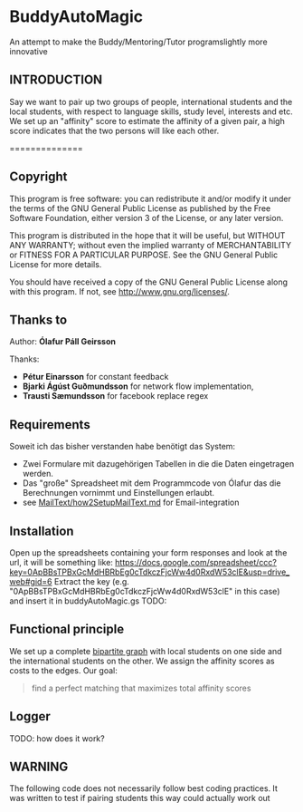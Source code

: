 # BuddyAutoMagic
An attempt to make the Buddy/Mentoring/Tutor programslightly more innovative

## INTRODUCTION
Say we want to pair up two groups of people, international students and the local students, with respect to language skills, study level, interests and etc.  We set up an "affinity" score to estimate the affinity of a given pair, a high score indicates that the two persons will like each other.

==============

## Copyright
This program is free software: you can redistribute it and/or modify
it under the terms of the GNU General Public License as published by
the Free Software Foundation, either version 3 of the License, or any later version.

This program is distributed in the hope that it will be useful,
but WITHOUT ANY WARRANTY; without even the implied warranty of
MERCHANTABILITY or FITNESS FOR A PARTICULAR PURPOSE.  See the
GNU General Public License for more details.

You should have received a copy of the GNU General Public License
along with this program.  If not, see <http://www.gnu.org/licenses/>.


## Thanks to
Author: **Ólafur Páll Geirsson**

Thanks:
- **Pétur Einarsson** for constant feedback
- **Bjarki Ágúst Guðmundsson** for network flow implementation,
- **Trausti Sæmundsson** for facebook replace regex

## Requirements
Soweit ich das bisher verstanden habe benötigt das System:
- Zwei Formulare mit dazugehörigen Tabellen in die die Daten eingetragen werden.
- Das "große" Spreadsheet mit dem Programmcode von Ólafur das die Berechnungen vornimmt und Einstellungen erlaubt.
- see [MailText/how2SetupMailText.md](MailText/how2SetupMailText.md) for Email-integration

## Installation
Open up the spreadsheets containing your form responses and look at the url, it will be something like:    https://docs.google.com/spreadsheet/ccc?key=0ApBBsTPBxGcMdHBRbEg0cTdkczFjcWw4d0RxdW53clE&usp=drive_web#gid=6
Extract the key (e.g. "0ApBBsTPBxGcMdHBRbEg0cTdkczFjcWw4d0RxdW53clE" in this case) and insert it in buddyAutoMagic.gs
TODO:

##  Functional principle
We set up a complete [bipartite graph](https://en.wikipedia.org/wiki/Bipartite_graph) with local students on one side and the international students on the other.
We assign the affinity scores as costs to the edges. Our goal:
>   find a perfect matching that maximizes total affinity scores

## Logger
TODO: how does it work?


## WARNING
The following code does not necessarily follow best coding practices. It was
written to test if pairing students this way could actually work out
